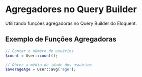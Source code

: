 # Agregadores no Query Builder

Utilizando funções agregadoras no Query Builder do Eloquent.

## Exemplo de Funções Agregadoras

```php
// Contar o número de usuários
$count = User::count();

// Obter a média de idade dos usuários
$averageAge = User::avg('age');
```
